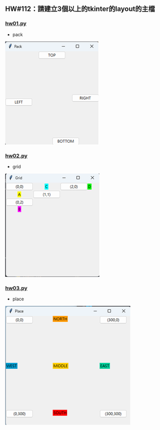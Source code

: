 ## HW#112：請建立3個以上的tkinter的layout的主檔
### [hw01.py](hw01.py)
- pack  

![hw01.py](./images/pic2.png)


### [hw02.py](hw02.py)
- grid  

![hw02.py](./images/pic1.png)

### [hw03.py](hw03.py)
- place  

![hw03.py](./images/pic3.png)
